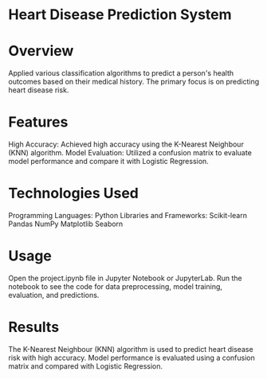 # Heart Disease Prediction System
# Overview
Applied various classification algorithms to predict a person's health outcomes based on their medical history. The primary focus is on predicting heart disease risk.

# Features
High Accuracy: Achieved high accuracy using the K-Nearest Neighbour (KNN) algorithm.
Model Evaluation: Utilized a confusion matrix to evaluate model performance and compare it with Logistic Regression.
# Technologies Used
Programming Languages: Python
Libraries and Frameworks:
Scikit-learn
Pandas
NumPy
Matplotlib
Seaborn

# Usage
Open the project.ipynb file in Jupyter Notebook or JupyterLab.
Run the notebook to see the code for data preprocessing, model training, evaluation, and predictions.
# Results
The K-Nearest Neighbour (KNN) algorithm is used to predict heart disease risk with high accuracy.
Model performance is evaluated using a confusion matrix and compared with Logistic Regression.
